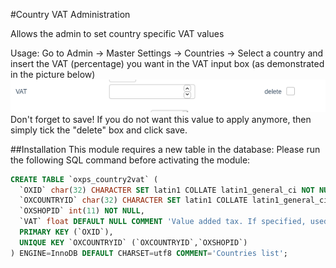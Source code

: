 #Country VAT Administration

Allows the admin to set country specific VAT values 

Usage: Go to Admin -> Master Settings -> Countries -> Select a country and insert the VAT (percentage) you want in the
VAT input box (as demonstrated in the picture below)
![img.png](img.png)
Don't forget to save! 
If you do not want this value to apply anymore, then simply tick the "delete" box and click save. 

##Installation 
This module requires a new table in the database: Please run the following SQL command before activating the module:
```SQL
CREATE TABLE `oxps_country2vat` (
  `OXID` char(32) CHARACTER SET latin1 COLLATE latin1_general_ci NOT NULL COMMENT 'id',
  `OXCOUNTRYID` char(32) CHARACTER SET latin1 COLLATE latin1_general_ci NOT NULL COMMENT 'country id',
  `OXSHOPID` int(11) NOT NULL,
  `VAT` float DEFAULT NULL COMMENT 'Value added tax. If specified, used in all calculations instead of global vat',
  PRIMARY KEY (`OXID`),
  UNIQUE KEY `OXCOUNTRYID` (`OXCOUNTRYID`,`OXSHOPID`)
) ENGINE=InnoDB DEFAULT CHARSET=utf8 COMMENT='Countries list';
```